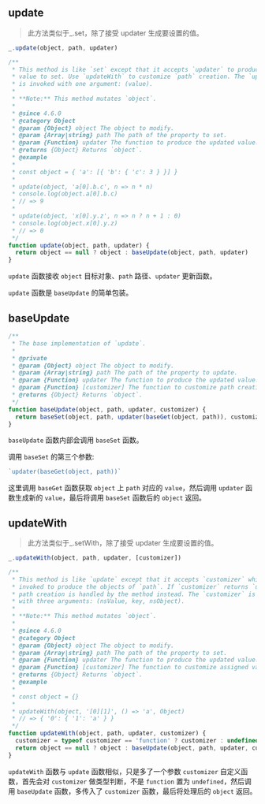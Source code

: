 ## update

> 此方法类似于_.set，除了接受 updater 生成要设置的值。

```js
_.update(object, path, updater)
```

```js
/**
 * This method is like `set` except that it accepts `updater` to produce the
 * value to set. Use `updateWith` to customize `path` creation. The `updater`
 * is invoked with one argument: (value).
 *
 * **Note:** This method mutates `object`.
 *
 * @since 4.6.0
 * @category Object
 * @param {Object} object The object to modify.
 * @param {Array|string} path The path of the property to set.
 * @param {Function} updater The function to produce the updated value.
 * @returns {Object} Returns `object`.
 * @example
 *
 * const object = { 'a': [{ 'b': { 'c': 3 } }] }
 *
 * update(object, 'a[0].b.c', n => n * n)
 * console.log(object.a[0].b.c)
 * // => 9
 *
 * update(object, 'x[0].y.z', n => n ? n + 1 : 0)
 * console.log(object.x[0].y.z)
 * // => 0
 */
function update(object, path, updater) {
  return object == null ? object : baseUpdate(object, path, updater)
}
```

`update` 函数接收 `object` 目标对象、`path` 路径、`updater` 更新函数。

`update` 函数是 `baseUpdate` 的简单包装。



## baseUpdate

```js
/**
 * The base implementation of `update`.
 *
 * @private
 * @param {Object} object The object to modify.
 * @param {Array|string} path The path of the property to update.
 * @param {Function} updater The function to produce the updated value.
 * @param {Function} [customizer] The function to customize path creation.
 * @returns {Object} Returns `object`.
 */
function baseUpdate(object, path, updater, customizer) {
  return baseSet(object, path, updater(baseGet(object, path)), customizer)
}
```

`baseUpdate` 函数内部会调用 `baseSet` 函数。

调用 `baseSet` 的第三个参数:

```js
`updater(baseGet(object, path))` 
```

这里调用 `baseGet` 函数获取 `object` 上 `path` 对应的 `value`，然后调用 `updater` 函数生成新的 `value`，最后将调用 `baseSet` 函数后的 `object` 返回。

## updateWith

> 此方法类似于_.setWith，除了接受 updater 生成要设置的值。

```js
_.updateWith(object, path, updater, [customizer])
```

```js
/**
 * This method is like `update` except that it accepts `customizer` which is
 * invoked to produce the objects of `path`. If `customizer` returns `undefined`
 * path creation is handled by the method instead. The `customizer` is invoked
 * with three arguments: (nsValue, key, nsObject).
 *
 * **Note:** This method mutates `object`.
 *
 * @since 4.6.0
 * @category Object
 * @param {Object} object The object to modify.
 * @param {Array|string} path The path of the property to set.
 * @param {Function} updater The function to produce the updated value.
 * @param {Function} [customizer] The function to customize assigned values.
 * @returns {Object} Returns `object`.
 * @example
 *
 * const object = {}
 *
 * updateWith(object, '[0][1]', () => 'a', Object)
 * // => { '0': { '1': 'a' } }
 */
function updateWith(object, path, updater, customizer) {
  customizer = typeof customizer == 'function' ? customizer : undefined
  return object == null ? object : baseUpdate(object, path, updater, customizer)
}
```

`updateWith` 函数与 `update` 函数相似，只是多了一个参数 `customizer` 自定义函数，首先会对 `customizer` 做类型判断，不是 `function` 置为 `undefined`，然后调用 `baseUpdate` 函数，多传入了 `customizer` 函数，最后将处理后的 `object` 返回。